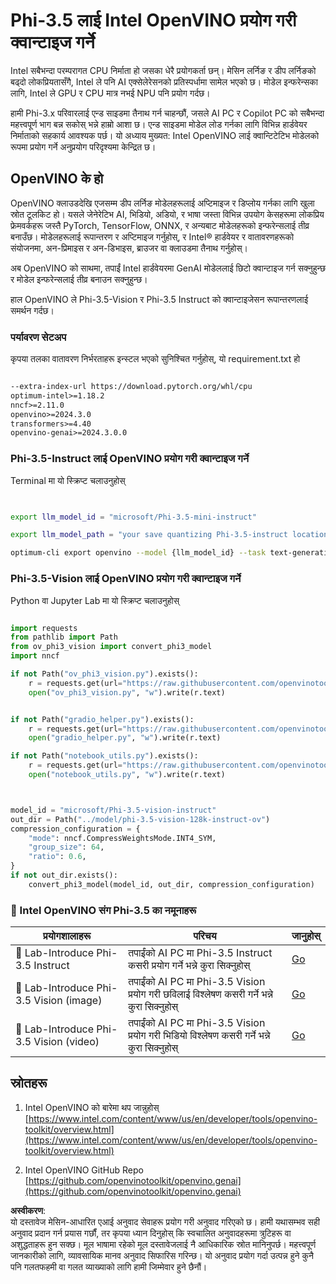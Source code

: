 # **Phi-3.5 लाई Intel OpenVINO प्रयोग गरी क्वान्टाइज गर्ने**

Intel सबैभन्दा परम्परागत CPU निर्माता हो जसका धेरै प्रयोगकर्ता छन्। मेसिन लर्निङ र डीप लर्निङको बढ्दो लोकप्रियतासँगै, Intel ले पनि AI एक्सेलेरेसनको प्रतिस्पर्धामा सामेल भएको छ। मोडेल इन्फरेन्सका लागि, Intel ले GPU र CPU मात्र नभई NPU पनि प्रयोग गर्दछ।

हामी Phi-3.x परिवारलाई एन्ड साइडमा तैनाथ गर्न चाहन्छौं, जसले AI PC र Copilot PC को सबैभन्दा महत्त्वपूर्ण भाग बन्न सकोस् भन्ने हाम्रो आशा छ। एन्ड साइडमा मोडेल लोड गर्नका लागि विभिन्न हार्डवेयर निर्माताको सहकार्य आवश्यक पर्छ। यो अध्याय मुख्यत: Intel OpenVINO लाई क्वान्टिटेटिभ मोडेलको रूपमा प्रयोग गर्ने अनुप्रयोग परिदृश्यमा केन्द्रित छ।  

## **OpenVINO के हो**

OpenVINO क्लाउडदेखि एजसम्म डीप लर्निङ मोडेलहरूलाई अप्टिमाइज र डिप्लोय गर्नका लागि खुला स्रोत टूलकिट हो। यसले जेनेरेटिभ AI, भिडियो, अडियो, र भाषा जस्ता विभिन्न उपयोग केसहरूमा लोकप्रिय फ्रेमवर्कहरू जस्तै PyTorch, TensorFlow, ONNX, र अन्यबाट मोडेलहरूको इन्फरेन्सलाई तीव्र बनाउँछ। मोडेलहरूलाई रूपान्तरण र अप्टिमाइज गर्नुहोस्, र Intel® हार्डवेयर र वातावरणहरूको संयोजनमा, अन-प्रिमाइस र अन-डिभाइस, ब्राउजर वा क्लाउडमा तैनाथ गर्नुहोस्।

अब OpenVINO को साथमा, तपाईं Intel हार्डवेयरमा GenAI मोडेललाई छिटो क्वान्टाइज गर्न सक्नुहुन्छ र मोडेल इन्फरेन्सलाई तीव्र बनाउन सक्नुहुन्छ।

हाल OpenVINO ले Phi-3.5-Vision र Phi-3.5 Instruct को क्वान्टाइजेसन रूपान्तरणलाई समर्थन गर्दछ।

### **पर्यावरण सेटअप**

कृपया तलका वातावरण निर्भरताहरू इन्स्टल भएको सुनिश्चित गर्नुहोस्, यो requirement.txt हो

```txt

--extra-index-url https://download.pytorch.org/whl/cpu
optimum-intel>=1.18.2
nncf>=2.11.0
openvino>=2024.3.0
transformers>=4.40
openvino-genai>=2024.3.0.0

```

### **Phi-3.5-Instruct लाई OpenVINO प्रयोग गरी क्वान्टाइज गर्ने**

Terminal मा यो स्क्रिप्ट चलाउनुहोस्

```bash


export llm_model_id = "microsoft/Phi-3.5-mini-instruct"

export llm_model_path = "your save quantizing Phi-3.5-instruct location"

optimum-cli export openvino --model {llm_model_id} --task text-generation-with-past --weight-format int4 --group-size 128 --ratio 0.6  --sym  --trust-remote-code {llm_model_path}


```

### **Phi-3.5-Vision लाई OpenVINO प्रयोग गरी क्वान्टाइज गर्ने**

Python वा Jupyter Lab मा यो स्क्रिप्ट चलाउनुहोस्

```python

import requests
from pathlib import Path
from ov_phi3_vision import convert_phi3_model
import nncf

if not Path("ov_phi3_vision.py").exists():
    r = requests.get(url="https://raw.githubusercontent.com/openvinotoolkit/openvino_notebooks/latest/notebooks/phi-3-vision/ov_phi3_vision.py")
    open("ov_phi3_vision.py", "w").write(r.text)


if not Path("gradio_helper.py").exists():
    r = requests.get(url="https://raw.githubusercontent.com/openvinotoolkit/openvino_notebooks/latest/notebooks/phi-3-vision/gradio_helper.py")
    open("gradio_helper.py", "w").write(r.text)

if not Path("notebook_utils.py").exists():
    r = requests.get(url="https://raw.githubusercontent.com/openvinotoolkit/openvino_notebooks/latest/utils/notebook_utils.py")
    open("notebook_utils.py", "w").write(r.text)



model_id = "microsoft/Phi-3.5-vision-instruct"
out_dir = Path("../model/phi-3.5-vision-128k-instruct-ov")
compression_configuration = {
    "mode": nncf.CompressWeightsMode.INT4_SYM,
    "group_size": 64,
    "ratio": 0.6,
}
if not out_dir.exists():
    convert_phi3_model(model_id, out_dir, compression_configuration)

```

### **🤖 Intel OpenVINO संग Phi-3.5 का नमूनाहरू**

| प्रयोगशालाहरू    | परिचय | जानुहोस् |
| -------- | ------- |  ------- |
| 🚀 Lab-Introduce Phi-3.5 Instruct  | तपाईंको AI PC मा Phi-3.5 Instruct कसरी प्रयोग गर्ने भन्ने कुरा सिक्नुहोस्    |  [Go](../../../../../code/09.UpdateSamples/Aug/intel-phi35-instruct-zh.ipynb)    |
| 🚀 Lab-Introduce Phi-3.5 Vision (image) | तपाईंको AI PC मा Phi-3.5 Vision प्रयोग गरी छविलाई विश्लेषण कसरी गर्ने भन्ने कुरा सिक्नुहोस्      |  [Go](../../../../../code/09.UpdateSamples/Aug/intel-phi35-vision-img.ipynb)    |
| 🚀 Lab-Introduce Phi-3.5 Vision (video)   | तपाईंको AI PC मा Phi-3.5 Vision प्रयोग गरी भिडियो विश्लेषण कसरी गर्ने भन्ने कुरा सिक्नुहोस्    |  [Go](../../../../../code/09.UpdateSamples/Aug/intel-phi35-vision-video.ipynb)    |

## **स्रोतहरू**

1. Intel OpenVINO को बारेमा थप जान्नुहोस् [https://www.intel.com/content/www/us/en/developer/tools/openvino-toolkit/overview.html](https://www.intel.com/content/www/us/en/developer/tools/openvino-toolkit/overview.html)

2. Intel OpenVINO GitHub Repo [https://github.com/openvinotoolkit/openvino.genai](https://github.com/openvinotoolkit/openvino.genai)

**अस्वीकरण**:  
यो दस्तावेज मेसिन-आधारित एआई अनुवाद सेवाहरू प्रयोग गरी अनुवाद गरिएको छ। हामी यथासम्भव सही अनुवाद प्रदान गर्न प्रयास गर्छौं, तर कृपया ध्यान दिनुहोस् कि स्वचालित अनुवादहरूमा त्रुटिहरू वा अशुद्धताहरू हुन सक्छ। मूल भाषामा रहेको मूल दस्तावेजलाई नै आधिकारिक स्रोत मानिनुपर्छ। महत्त्वपूर्ण जानकारीको लागि, व्यावसायिक मानव अनुवाद सिफारिस गरिन्छ। यो अनुवाद प्रयोग गर्दा उत्पन्न हुने कुनै पनि गलतफहमी वा गलत व्याख्याको लागि हामी जिम्मेवार हुने छैनौं।